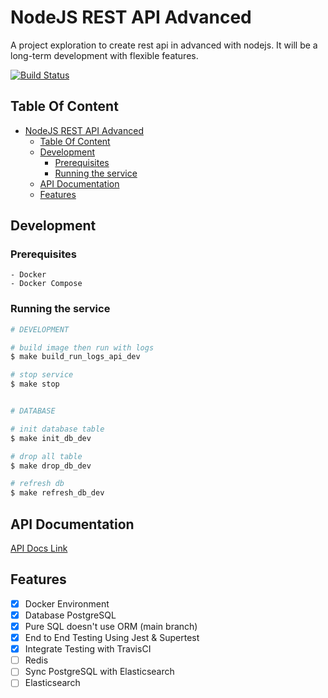 # NodeJS REST API Advanced
A project exploration to create rest api in advanced with nodejs. It will be a long-term development with flexible features.

[![Build Status](https://app.travis-ci.com/atjhoendz/nodejs-rest-api-advanced.svg?branch=main)](https://app.travis-ci.com/atjhoendz/nodejs-rest-api-advanced)

## Table Of Content
- [NodeJS REST API Advanced](#nodejs-rest-api-advanced)
  - [Table Of Content](#table-of-content)
  - [Development](#development)
    - [Prerequisites](#prerequisites)
    - [Running the service](#running-the-service)
  - [API Documentation](#api-documentation)
  - [Features](#features)

## Development
### Prerequisites
```
- Docker
- Docker Compose
```
### Running the service
```sh
# DEVELOPMENT

# build image then run with logs 
$ make build_run_logs_api_dev

# stop service
$ make stop


# DATABASE

# init database table
$ make init_db_dev

# drop all table
$ make drop_db_dev

# refresh db
$ make refresh_db_dev

```

## API Documentation 

[API Docs Link](https://documenter.getpostman.com/view/6010208/U16nKPNY)


## Features
- [x] Docker Environment
- [x] Database PostgreSQL
- [x] Pure SQL doesn't use ORM (main branch)
- [x] End to End Testing Using Jest & Supertest
- [x] Integrate Testing with TravisCI
- [ ] Redis
- [ ] Sync PostgreSQL with Elasticsearch
- [ ] Elasticsearch
